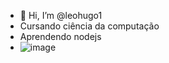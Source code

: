 - 👋 Hi, I’m @leohugo1
- Cursando ciência da computação
- Aprendendo nodejs
- ![image](https://user-images.githubusercontent.com/70550724/157984364-94561447-99e6-4db0-83e5-cc0dc562cee5.png)
